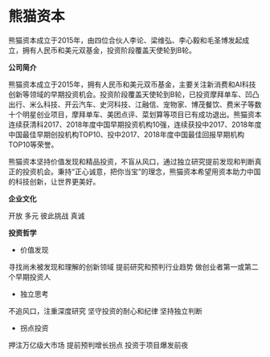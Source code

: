 # 

# 熊猫资本

熊猫资本成立于2015年，由四位合伙人李论、梁维弘、李心毅和毛圣博发起成立，拥有人民币和美元双基金，投资阶段覆盖天使轮到B轮。

**公司简介**

熊猫资本成立于2015年，拥有人民币和美元双币基金，主要关注新消费和AI科技创新等领域的早期投资机会。投资阶段覆盖天使轮到B轮，已投资摩拜单车、凹凸出行、米么科技、开云汽车、史河科技、江融信、宠物家、博茂餐饮、费米子等数十个明星创业项目，摩拜单车、美团点评、菜划算等项目已有成功退出。熊猫资本连续获清科2017、2018年度中国早期投资机构10强，连续获投中2017、2018年度中国最佳早期创投机构TOP10、投中2017、2018年度中国最佳回报早期机构TOP10等荣誉。

熊猫资本坚持价值发现和精品投资，不盲从风口，通过独立研究提前发现和判断真正的投资机会。秉持“正心诚意，把你当宝”的理念，熊猫资本希望用资本助力中国的科技创新，让世界更美好。

**企业文化**

开放   多元    彼此挑战    真诚 

**投资哲学**

- 价值发现

寻找尚未被发现和理解的创新领域
提前研究和预判行业趋势
做创业者第一或第二个早期投资人

- 独立思考

不追风口，注重深度研究
坚守投资的耐心和纪律
坚持独立判断

- 拐点投资

押注万亿级大市场
提前预判增长拐点
投资于项目爆发前夜

